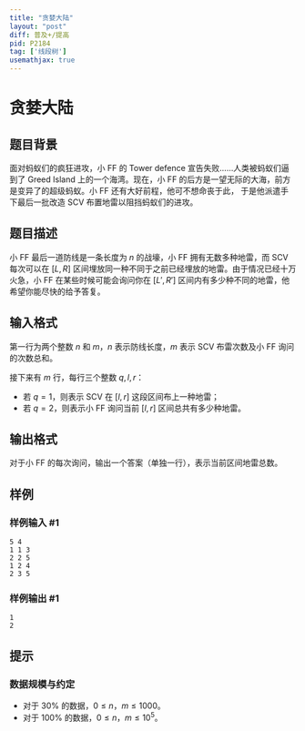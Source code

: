 ```yaml
---
title: "贪婪大陆"
layout: "post"
diff: 普及+/提高
pid: P2184
tag: ['线段树']
usemathjax: true
---
```


# 贪婪大陆
## 题目背景

面对蚂蚁们的疯狂进攻，小 FF 的 Tower defence 宣告失败……人类被蚂蚁们逼到了 Greed Island 上的一个海湾。现在，小 FF 的后方是一望无际的大海，前方是变异了的超级蚂蚁。小 FF 还有大好前程，他可不想命丧于此， 于是他派遣手下最后一批改造 SCV 布置地雷以阻挡蚂蚁们的进攻。
## 题目描述

小 FF 最后一道防线是一条长度为 $n$ 的战壕，小 FF 拥有无数多种地雷，而 SCV 每次可以在 $[L, R]$ 区间埋放同一种不同于之前已经埋放的地雷。由于情况已经十万火急，小 FF 在某些时候可能会询问你在 $[L',R']$ 区间内有多少种不同的地雷，他希望你能尽快的给予答复。

## 输入格式

第一行为两个整数 $n$ 和 $m$，$n$ 表示防线长度，$m$ 表示 SCV 布雷次数及小 FF 询问的次数总和。

接下来有 $m$ 行，每行三个整数 $q,l,r$：

- 若 $q=1$，则表示 SCV 在 $[l, r]$ 这段区间布上一种地雷；
- 若 $q=2$，则表示小 FF 询问当前 $[l, r]$ 区间总共有多少种地雷。
## 输出格式

对于小 FF 的每次询问，输出一个答案（单独一行），表示当前区间地雷总数。
## 样例

### 样例输入 #1
```
5 4
1 1 3
2 2 5
1 2 4
2 3 5

```
### 样例输出 #1
```
1
2

```
## 提示

### 数据规模与约定

- 对于 $30\%$ 的数据，$0 \le n$，$m \le 1000$。
- 对于 $100\%$ 的数据，$0 \le n$，$m \le 10^5$。
